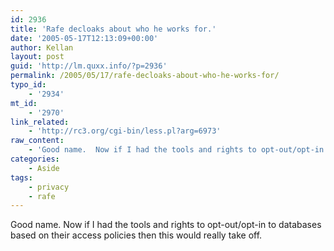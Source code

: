 ```yaml
---
id: 2936
title: 'Rafe decloaks about who he works for.'
date: '2005-05-17T12:13:09+00:00'
author: Kellan
layout: post
guid: 'http://lm.quxx.info/?p=2936'
permalink: /2005/05/17/rafe-decloaks-about-who-he-works-for/
typo_id:
    - '2934'
mt_id:
    - '2970'
link_related:
    - 'http://rc3.org/cgi-bin/less.pl?arg=6973'
raw_content:
    - 'Good name.  Now if I had the tools and rights to opt-out/opt-in to databases based on their access policies then this would really take off.'
categories:
    - Aside
tags:
    - privacy
    - rafe
---
```


Good name. Now if I had the tools and rights to opt-out/opt-in to databases based on their access policies then this would really take off.